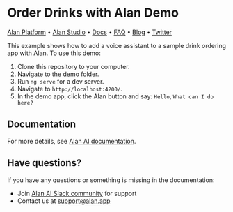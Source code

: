 # Order Drinks with Alan Demo

[Alan Platform](https://alan.app/) • [Alan Studio](https://studio.alan.app/register) • [Docs](https://alan.app/docs) • [FAQ](https://alan.app/docs/usage/additional/faq) •
[Blog](https://alan.app/blog/) • [Twitter](https://twitter.com/alanvoiceai)

This example shows how to add a voice assistant to a sample drink ordering app with Alan. To use this demo:

1. Clone this repository to your computer.
2. Navigate to the demo folder.
3. Run `ng serve` for a dev server. 
4. Navigate to `http://localhost:4200/`. 
5. In the demo app, click the Alan button and say: `Hello`, `What can I do here?`

## Documentation
  
For more details, see [Alan AI documentation](https://alan.app/docs/client-api/web/web-api).

## Have questions?

If you have any questions or something is missing in the documentation:
- Join [Alan AI Slack community](https://app.slack.com/client/TL55N530A) for support
- Contact us at [support@alan.app](mailto:support@alan.app)


